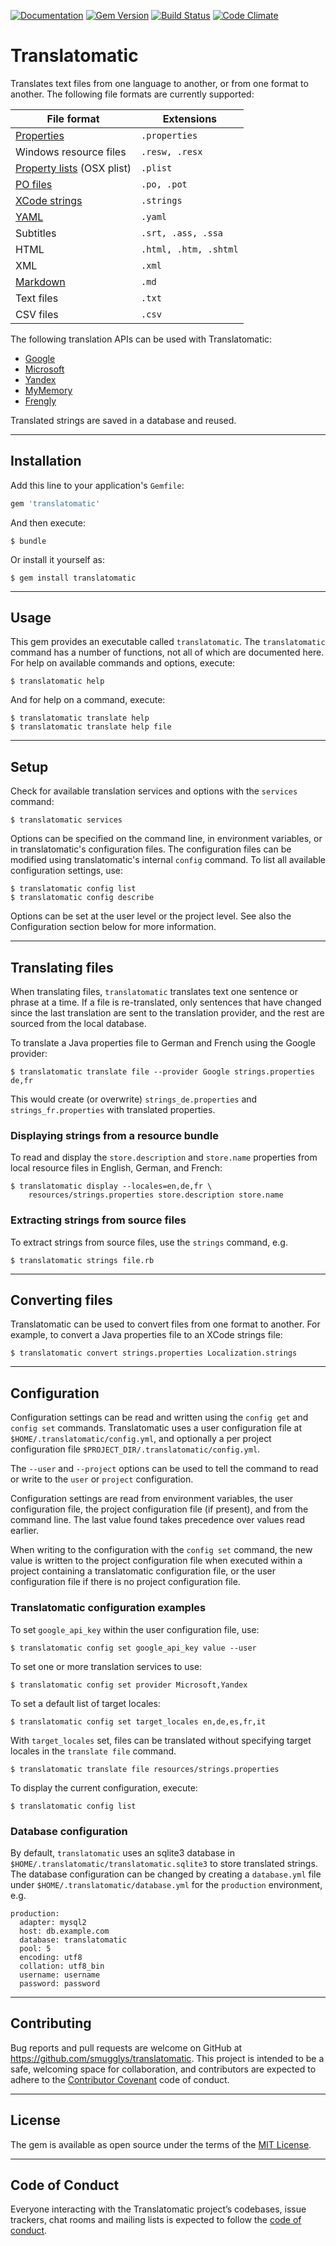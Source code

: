 [![Documentation](http://img.shields.io/badge/yard-docs-blue.svg)](http://www.rubydoc.info/gems/translatomatic)
[![Gem Version](https://badge.fury.io/rb/translatomatic.svg)](https://badge.fury.io/rb/translatomatic)
[![Build Status](https://travis-ci.org/smugglys/translatomatic.svg?branch=master)](https://travis-ci.org/smugglys/translatomatic)
[![Code Climate](https://codeclimate.com/github/smugglys/translatomatic.svg)](https://codeclimate.com/github/smugglys/translatomatic)

# Translatomatic

Translates text files from one language to another, or from one format to another.  The following file formats are currently supported:

| File format | Extensions |
|---|---|
| [Properties](https://en.wikipedia.org/wiki/.properties)| `.properties`|
| Windows resource files | `.resw, .resx` |
| [Property lists](https://en.wikipedia.org/wiki/Property_list) (OSX plist) | `.plist` |
| [PO files](https://www.gnu.org/software/gettext/manual/html_node/PO-Files.html) | `.po, .pot` |
| [XCode strings](https://developer.apple.com/library/content/documentation/Cocoa/Conceptual/LoadingResources/Strings/Strings.html) | `.strings` |
| [YAML](http://yaml.org/) | `.yaml` |
| Subtitles | `.srt, .ass, .ssa` |
| HTML | `.html, .htm, .shtml` |
| XML | `.xml` |
| [Markdown](https://en.wikipedia.org/wiki/Markdown) | `.md` |
| Text files | `.txt` |
| CSV files | `.csv` |

The following translation APIs can be used with Translatomatic:

* [Google](https://cloud.google.com/translate/)
* [Microsoft](https://www.microsoft.com/en-us/translator/translatorapi.aspx)
* [Yandex](https://tech.yandex.com/translate/)
* [MyMemory](https://mymemory.translated.net/doc/)
* [Frengly](http://www.frengly.com/api)

Translated strings are saved in a database and reused.

---
## Installation

Add this line to your application's `Gemfile`:

```ruby
gem 'translatomatic'
```

And then execute:

    $ bundle

Or install it yourself as:

    $ gem install translatomatic

---
## Usage

This gem provides an executable called `translatomatic`. The `translatomatic` command has a number of functions, not all of which are documented here. For help on available commands and options, execute:

    $ translatomatic help

And for help on a command, execute:

    $ translatomatic translate help
    $ translatomatic translate help file

---
## Setup

Check for available translation services and options with the `services` command:

    $ translatomatic services

Options can be specified on the command line, in environment variables, or in translatomatic's configuration files. The configuration files can be modified using translatomatic's internal `config` command. To list all available configuration settings, use:

    $ translatomatic config list
    $ translatomatic config describe

Options can be set at the user level or the project level. See also the Configuration section below for more information.

---
## Translating files

When translating files, `translatomatic` translates text one sentence or phrase at a time.  If a file is re-translated, only sentences that have changed since the last translation are sent to the translation provider, and the rest are sourced from the local database.

To translate a Java properties file to German and French using the Google provider:

    $ translatomatic translate file --provider Google strings.properties de,fr

This would create (or overwrite) `strings_de.properties` and `strings_fr.properties` with translated properties.

### Displaying strings from a resource bundle

To read and display the `store.description` and `store.name` properties from local resource files in English, German, and French:

    $ translatomatic display --locales=en,de,fr \
        resources/strings.properties store.description store.name

### Extracting strings from source files

To extract strings from source files, use the `strings` command, e.g.

    $ translatomatic strings file.rb

---
## Converting files

Translatomatic can be used to convert files from one format to another.
For example, to convert a Java properties file to an XCode strings file:

    $ translatomatic convert strings.properties Localization.strings

---
## Configuration

Configuration settings can be read and written using the `config get` and `config set` commands. Translatomatic uses a user configuration file at `$HOME/.translatomatic/config.yml`, and optionally a per project configuration file `$PROJECT_DIR/.translatomatic/config.yml`.

The `--user` and `--project` options can be used to tell the command to read or write to the `user` or `project` configuration.

Configuration settings are read from environment variables, the user configuration file, the project configuration file (if present), and from the command line. The last value found takes precedence over values read earlier.

When writing to the configuration with the `config set` command, the new value is written to the project configuration file when executed within a project containing a translatomatic configuration file, or the user configuration file if there is no project configuration file.

### Translatomatic configuration examples

To set `google_api_key` within the user configuration file, use:

    $ translatomatic config set google_api_key value --user

To set one or more translation services to use:

    $ translatomatic config set provider Microsoft,Yandex

To set a default list of target locales:

    $ translatomatic config set target_locales en,de,es,fr,it

With `target_locales` set, files can be translated without specifying target locales in the `translate file` command.

    $ translatomatic translate file resources/strings.properties

To display the current configuration, execute:

    $ translatomatic config list

### Database configuration

By default, `translatomatic` uses an sqlite3 database in `$HOME/.translatomatic/translatomatic.sqlite3` to store translated strings.
The database configuration can be changed by creating a `database.yml` file under `$HOME/.translatomatic/database.yml` for the `production` environment, e.g.

    production:
      adapter: mysql2
      host: db.example.com
      database: translatomatic
      pool: 5
      encoding: utf8
      collation: utf8_bin
      username: username
      password: password

---
## Contributing

Bug reports and pull requests are welcome on GitHub at https://github.com/smugglys/translatomatic. This project is intended to be a safe, welcoming space for collaboration, and contributors are expected to adhere to the [Contributor Covenant](http://contributor-covenant.org) code of conduct.

---
## License

The gem is available as open source under the terms of the [MIT License](https://opensource.org/licenses/MIT).

---
## Code of Conduct

Everyone interacting with the Translatomatic project’s codebases, issue trackers, chat rooms and mailing lists is expected to follow the [code of conduct](https://github.com/smugglys/translatomatic/blob/master/CODE_OF_CONDUCT.md).

